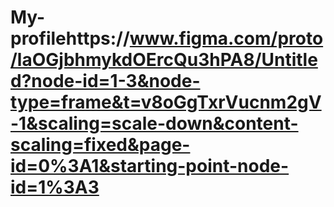 # My-profilehttps://www.figma.com/proto/laOGjbhmykdOErcQu3hPA8/Untitled?node-id=1-3&node-type=frame&t=v8oGgTxrVucnm2gV-1&scaling=scale-down&content-scaling=fixed&page-id=0%3A1&starting-point-node-id=1%3A3
